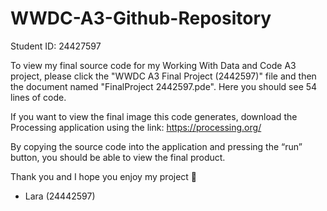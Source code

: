 # WWDC-A3-Github-Repository
Student ID: 24427597

To view my final source code for my Working With Data and Code A3 project, please click the "WWDC A3 Final Project (2442597)" file and then the document named "FinalProject 2442597.pde". Here you should see 54 lines of code.

If you want to view the final image this code generates, download the Processing application using the link: https://processing.org/ 

By copying the source code into the application and pressing the “run” button, you should be able to view the final product.

Thank you and I hope you enjoy my project 
-	Lara (24442597)
